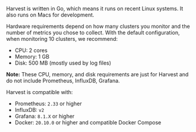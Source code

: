 Harvest is written in Go, which means it runs on recent Linux systems.
It also runs on Macs for development.

Hardware requirements depend on how many clusters you monitor and the number of metrics you chose to collect.
With the default configuration, when monitoring 10 clusters, we recommend:

- CPU: 2 cores
- Memory: 1 GB
- Disk: 500 MB (mostly used by log files)

**Note:** These CPU, memory, and disk requirements are just for Harvest and do not include Prometheus, InfluxDB, Grafana.

Harvest is compatible with:

- Prometheus: `2.33` or higher
- InfluxDB: `v2`
- Grafana: `8.1.X` or higher
- Docker: `20.10.0` or higher and compatible Docker Compose